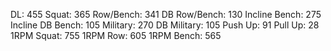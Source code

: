 DL: 455
 Squat: 365
 Row/Bench: 341
 DB Row/Bench: 130
 Incline Bench: 275
 Incline DB Bench: 105
 Military: 270
 DB Military: 105
 Push Up: 91
 Pull Up: 28
 1RPM Squat: 755
 1RPM Row: 605
 1RPM Bench: 565
